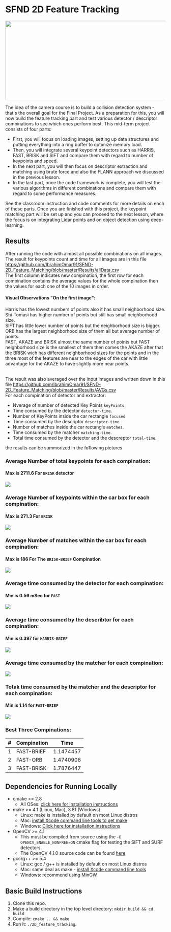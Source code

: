 # SFND 2D Feature Tracking

<img src="images/keypoints.png" width="820" height="248" />

The idea of the camera course is to build a collision detection system - that's the overall goal for the Final Project. As a preparation for this, you will now build the feature tracking part and test various detector / descriptor combinations to see which ones perform best. This mid-term project consists of four parts:

* First, you will focus on loading images, setting up data structures and putting everything into a ring buffer to optimize memory load. 
* Then, you will integrate several keypoint detectors such as HARRIS, FAST, BRISK and SIFT and compare them with regard to number of keypoints and speed. 
* In the next part, you will then focus on descriptor extraction and matching using brute force and also the FLANN approach we discussed in the previous lesson. 
* In the last part, once the code framework is complete, you will test the various algorithms in different combinations and compare them with regard to some performance measures. 

See the classroom instruction and code comments for more details on each of these parts. Once you are finished with this project, the keypoint matching part will be set up and you can proceed to the next lesson, where the focus is on integrating Lidar points and on object detection using deep-learning. 

## Results
After running the code with almost all possible combinations on all images.
<br>The result for keypoints count and time for all images are in this file https://github.com/IbrahimOmar91/SFND-2D_Feature_Matching/blob/master/Results/allData.csv
<br>The first column indicates new compination, the first row for each combination contains the average values for the whole compination then the values for each one of the 10 images in order.
#### Visual Observations "On the first image":
Harris has the lowest numbers of points also it has small neighborhood size.
<br>Shi-Tomasi has higher number of points but still has small neighborhood size.
<br>SIFT has little lower number of points but the neighborhood size is bigger.
<br>ORB has the largest neighborhood size of them all but average number of points.
<br>FAST, AKAZE and BRISK almost the same number of points but FAST neighborhood size is the smallest of them then comes the AKAZE after that the BRISK wich has different neighborhood sizes for the points and in the three most of the features are near to the edges of the car with little advantage for the AKAZE to have slightly more near points.

<br>The result was also averaged over the input images and written down in this file https://github.com/IbrahimOmar91/SFND-2D_Feature_Matching/blob/master/Results/AVGs.csv
<br>For each compination of detector and extractor:
* Nverage of number of detected Key Points `keyPoints`.
* Time consumed by the detector `detector-time`.
* Number of KeyPoints inside the car rectangle `focused`.
* Time consumed by the descriptor `descriptor-time`.
* Number of matches inside the car rectangle `matches`.
* Time consumed by the matcher `matching-time`.
* Total time consumed by the detector and the descreptor `total-time`.

the results can be summorized in the fo1lowing pictures 
### Average Number of total keypoints for each compination:
#### Max is 2711.6 For `BRISK` detector
<img src="Results/001keypoints.PNG" />

### Average Number of keypoints within the car box for each compination:
#### Max is 271.3 For `BRISK`
<img src="Results/002focusedPoints.PNG" />

### Average Number of matches within the car box for each compination:
#### Max is 186 For The `BRISK-BRIEF` Compination
<img src="Results/003matches.PNG" />

### Average time consumed by the detector for each compination:
#### Min is 0.56 mSec for `FAST`
<img src="Results/004detectorTime.PNG" />

### Average time consumed by the describtor for each compination:
#### Min is 0.397 for `HARRIS-BRIEF`
<img src="Results/005descriptorTime.PNG" />

### Average time consumed by the matcher for each compination:
<img src="Results/006matchingTime.PNG" />

### Totak time consumed by the matcher and the descriptor for each compination:
#### Min is 1.14 for `FAST-BRIEF`
<img src="Results/007overallTime.PNG" />

### Best Three Compinations:
|#|Compination | Time |
|-|-----------|-----------|
|1|FAST-BRIEF | 1.1474457|
|2|FAST-ORB | 1.4740906|
|3|FAST-BRISK | 1.7876447|



## Dependencies for Running Locally
* cmake >= 2.8
  * All OSes: [click here for installation instructions](https://cmake.org/install/)
* make >= 4.1 (Linux, Mac), 3.81 (Windows)
  * Linux: make is installed by default on most Linux distros
  * Mac: [install Xcode command line tools to get make](https://developer.apple.com/xcode/features/)
  * Windows: [Click here for installation instructions](http://gnuwin32.sourceforge.net/packages/make.htm)
* OpenCV >= 4.1
  * This must be compiled from source using the `-D OPENCV_ENABLE_NONFREE=ON` cmake flag for testing the SIFT and SURF detectors.
  * The OpenCV 4.1.0 source code can be found [here](https://github.com/opencv/opencv/tree/4.1.0)
* gcc/g++ >= 5.4
  * Linux: gcc / g++ is installed by default on most Linux distros
  * Mac: same deal as make - [install Xcode command line tools](https://developer.apple.com/xcode/features/)
  * Windows: recommend using [MinGW](http://www.mingw.org/)

## Basic Build Instructions

1. Clone this repo.
2. Make a build directory in the top level directory: `mkdir build && cd build`
3. Compile: `cmake .. && make`
4. Run it: `./2D_feature_tracking`.
